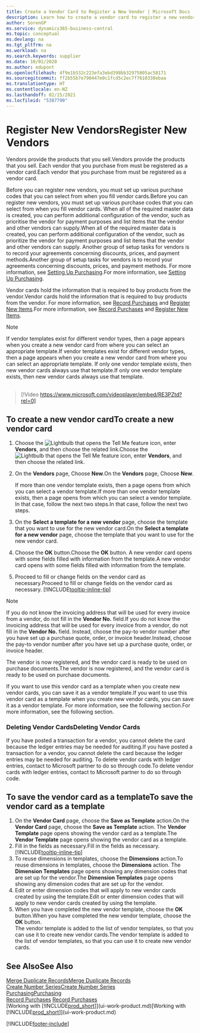 ```yaml
---
title: Create a Vendor Card to Register a New Vendor | Microsoft Docs
description: Learn how to create a vendor card to register a new vendor or supplier.
author: SorenGP
ms.service: dynamics365-business-central
ms.topic: conceptual
ms.devlang: na
ms.tgt_pltfrm: na
ms.workload: na
ms.search.keywords: supplier
ms.date: 10/01/2020
ms.author: edupont
ms.openlocfilehash: 4f9e1b532c223efa3ebd398bb32975805ac58171
ms.sourcegitcommit: ff2b55b7e790447e0c1fcd5c2ec7f7610338ebaa
ms.translationtype: HT
ms.contentlocale: en-NZ
ms.lasthandoff: 02/15/2021
ms.locfileid: "5387790"
---
```

# <a name="register-new-vendors"></a><span data-ttu-id="be767-103">Register New Vendors</span><span class="sxs-lookup"><span data-stu-id="be767-103">Register New Vendors</span></span>

<span data-ttu-id="be767-104">Vendors provide the products that you sell.</span><span class="sxs-lookup"><span data-stu-id="be767-104">Vendors provide the products that you sell.</span></span> <span data-ttu-id="be767-105">Each vendor that you purchase from must be registered as a vendor card.</span><span class="sxs-lookup"><span data-stu-id="be767-105">Each vendor that you purchase from must be registered as a vendor card.</span></span>

<span data-ttu-id="be767-106">Before you can register new vendors, you must set up various purchase codes that you can select from when you fill vendor cards.</span><span class="sxs-lookup"><span data-stu-id="be767-106">Before you can register new vendors, you must set up various purchase codes that you can select from when you fill vendor cards.</span></span> <span data-ttu-id="be767-107">When all of the required master data is created, you can perform additional configuration of the vendor, such as prioritise the vendor for payment purposes and list items that the vendor and other vendors can supply.</span><span class="sxs-lookup"><span data-stu-id="be767-107">When all of the required master data is created, you can perform additional configuration of the vendor, such as prioritize the vendor for payment purposes and list items that the vendor and other vendors can supply.</span></span> <span data-ttu-id="be767-108">Another group of setup tasks for vendors is to record your agreements concerning discounts, prices, and payment methods.</span><span class="sxs-lookup"><span data-stu-id="be767-108">Another group of setup tasks for vendors is to record your agreements concerning discounts, prices, and payment methods.</span></span> <span data-ttu-id="be767-109">For more information, see [Setting Up Purchasing](purchasing-setup-purchasing.md).</span><span class="sxs-lookup"><span data-stu-id="be767-109">For more information, see [Setting Up Purchasing](purchasing-setup-purchasing.md).</span></span>

<span data-ttu-id="be767-110">Vendor cards hold the information that is required to buy products from the vendor.</span><span class="sxs-lookup"><span data-stu-id="be767-110">Vendor cards hold the information that is required to buy products from the vendor.</span></span> <span data-ttu-id="be767-111">For more information, see [Record Purchases](purchasing-how-record-purchases.md) and [Register New Items](inventory-how-register-new-items.md).</span><span class="sxs-lookup"><span data-stu-id="be767-111">For more information, see [Record Purchases](purchasing-how-record-purchases.md) and [Register New Items](inventory-how-register-new-items.md).</span></span>

> [!NOTE]  
> <span data-ttu-id="be767-112">If vendor templates exist for different vendor types, then a page appears when you create a new vendor card from where you can select an appropriate template.</span><span class="sxs-lookup"><span data-stu-id="be767-112">If vendor templates exist for different vendor types, then a page appears when you create a new vendor card from where you can select an appropriate template.</span></span> <span data-ttu-id="be767-113">If only one vendor template exists, then new vendor cards always use that template.</span><span class="sxs-lookup"><span data-stu-id="be767-113">If only one vendor template exists, then new vendor cards always use that template.</span></span>
<br><br>  

> [!Video https://www.microsoft.com/videoplayer/embed/RE3PZtd?rel=0]

## <a name="to-create-a-new-vendor-card"></a><span data-ttu-id="be767-114">To create a new vendor card</span><span class="sxs-lookup"><span data-stu-id="be767-114">To create a new vendor card</span></span>

1. <span data-ttu-id="be767-115">Choose the ![Lightbulb that opens the Tell Me feature](media/ui-search/search_small.png "Tell me what you want to do") icon, enter **Vendors**, and then choose the related link.</span><span class="sxs-lookup"><span data-stu-id="be767-115">Choose the ![Lightbulb that opens the Tell Me feature](media/ui-search/search_small.png "Tell me what you want to do") icon, enter **Vendors**, and then choose the related link.</span></span>  
2. <span data-ttu-id="be767-116">On the **Vendors** page, Choose **New**.</span><span class="sxs-lookup"><span data-stu-id="be767-116">On the **Vendors** page, Choose **New**.</span></span>

    <span data-ttu-id="be767-117">If more than one vendor template exists, then a page opens from which you can select a vendor template.</span><span class="sxs-lookup"><span data-stu-id="be767-117">If more than one vendor template exists, then a page opens from which you can select a vendor template.</span></span> <span data-ttu-id="be767-118">In that case, follow the next two steps.</span><span class="sxs-lookup"><span data-stu-id="be767-118">In that case, follow the next two steps.</span></span>
3. <span data-ttu-id="be767-119">On the **Select a template for a new vendor** page, choose the template that you want to use for the new vendor card.</span><span class="sxs-lookup"><span data-stu-id="be767-119">On the **Select a template for a new vendor** page, choose the template that you want to use for the new vendor card.</span></span>
4. <span data-ttu-id="be767-120">Choose the **OK** button.</span><span class="sxs-lookup"><span data-stu-id="be767-120">Choose the **OK** button.</span></span> <span data-ttu-id="be767-121">A new vendor card opens with some fields filled with information from the template.</span><span class="sxs-lookup"><span data-stu-id="be767-121">A new vendor card opens with some fields filled with information from the template.</span></span>
5. <span data-ttu-id="be767-122">Proceed to fill or change fields on the vendor card as necessary.</span><span class="sxs-lookup"><span data-stu-id="be767-122">Proceed to fill or change fields on the vendor card as necessary.</span></span> [!INCLUDE[tooltip-inline-tip](includes/tooltip-inline-tip_md.md)]

> [!NOTE]  
> <span data-ttu-id="be767-123">If you do not know the invoicing address that will be used for every invoice from a vendor, do not fill in the **Vendor No.** field.</span><span class="sxs-lookup"><span data-stu-id="be767-123">If you do not know the invoicing address that will be used for every invoice from a vendor, do not fill in the **Vendor No.** field.</span></span> <span data-ttu-id="be767-124">Instead, choose the pay-to vendor number after you have set up a purchase quote, order, or invoice header.</span><span class="sxs-lookup"><span data-stu-id="be767-124">Instead, choose the pay-to vendor number after you have set up a purchase quote, order, or invoice header.</span></span>

<span data-ttu-id="be767-125">The vendor is now registered, and the vendor card is ready to be used on purchase documents.</span><span class="sxs-lookup"><span data-stu-id="be767-125">The vendor is now registered, and the vendor card is ready to be used on purchase documents.</span></span>

<span data-ttu-id="be767-126">If you want to use this vendor card as a template when you create new vendor cards, you can save it as a vendor template.</span><span class="sxs-lookup"><span data-stu-id="be767-126">If you want to use this vendor card as a template when you create new vendor cards, you can save it as a vendor template.</span></span> <span data-ttu-id="be767-127">For more information, see the following section.</span><span class="sxs-lookup"><span data-stu-id="be767-127">For more information, see the following section.</span></span>

### <a name="deleting-vendor-cards"></a><span data-ttu-id="be767-128">Deleting Vendor Cards</span><span class="sxs-lookup"><span data-stu-id="be767-128">Deleting Vendor Cards</span></span>
<span data-ttu-id="be767-129">If you have posted a transaction for a vendor, you cannot delete the card because the ledger entries may be needed for auditing.</span><span class="sxs-lookup"><span data-stu-id="be767-129">If you have posted a transaction for a vendor, you cannot delete the card because the ledger entries may be needed for auditing.</span></span> <span data-ttu-id="be767-130">To delete vendor cards with ledger entries, contact to Microsoft partner to do so through code.</span><span class="sxs-lookup"><span data-stu-id="be767-130">To delete vendor cards with ledger entries, contact to Microsoft partner to do so through code.</span></span>

## <a name="to-save-the-vendor-card-as-a-template"></a><span data-ttu-id="be767-131">To save the vendor card as a template</span><span class="sxs-lookup"><span data-stu-id="be767-131">To save the vendor card as a template</span></span>
1. <span data-ttu-id="be767-132">On the **Vendor Card** page, choose the **Save as Template** action.</span><span class="sxs-lookup"><span data-stu-id="be767-132">On the **Vendor Card** page, choose the **Save as Template** action.</span></span> <span data-ttu-id="be767-133">The **Vendor Template** page opens showing the vendor card as a template.</span><span class="sxs-lookup"><span data-stu-id="be767-133">The **Vendor Template** page opens showing the vendor card as a template.</span></span>
2. <span data-ttu-id="be767-134">Fill in the fields as necessary.</span><span class="sxs-lookup"><span data-stu-id="be767-134">Fill in the fields as necessary.</span></span> [!INCLUDE[tooltip-inline-tip](includes/tooltip-inline-tip_md.md)]
3. <span data-ttu-id="be767-135">To reuse dimensions in templates, choose the **Dimensions** action.</span><span class="sxs-lookup"><span data-stu-id="be767-135">To reuse dimensions in templates, choose the **Dimensions** action.</span></span> <span data-ttu-id="be767-136">The **Dimension Templates** page opens showing any dimension codes that are set up for the vendor.</span><span class="sxs-lookup"><span data-stu-id="be767-136">The **Dimension Templates** page opens showing any dimension codes that are set up for the vendor.</span></span>
4. <span data-ttu-id="be767-137">Edit or enter dimension codes that will apply to new vendor cards created by using the template.</span><span class="sxs-lookup"><span data-stu-id="be767-137">Edit or enter dimension codes that will apply to new vendor cards created by using the template.</span></span>
5. <span data-ttu-id="be767-138">When you have completed the new vendor template, choose the **OK** button.</span><span class="sxs-lookup"><span data-stu-id="be767-138">When you have completed the new vendor template, choose the **OK** button.</span></span>  
   <span data-ttu-id="be767-139">The vendor template is added to the list of vendor templates, so that you can use it to create new vendor cards.</span><span class="sxs-lookup"><span data-stu-id="be767-139">The vendor template is added to the list of vendor templates, so that you can use it to create new vendor cards.</span></span>

## <a name="see-also"></a><span data-ttu-id="be767-140">See Also</span><span class="sxs-lookup"><span data-stu-id="be767-140">See Also</span></span>
[<span data-ttu-id="be767-141">Merge Duplicate Records</span><span class="sxs-lookup"><span data-stu-id="be767-141">Merge Duplicate Records</span></span>](sales-how-merge-duplicate-records.md)  
[<span data-ttu-id="be767-142">Create Number Series</span><span class="sxs-lookup"><span data-stu-id="be767-142">Create Number Series</span></span>](ui-create-number-series.md)  
[<span data-ttu-id="be767-143">Purchasing</span><span class="sxs-lookup"><span data-stu-id="be767-143">Purchasing</span></span>](purchasing-manage-purchasing.md)  
<span data-ttu-id="be767-144">[Record Purchases](purchasing-how-record-purchases.md) </span><span class="sxs-lookup"><span data-stu-id="be767-144">[Record Purchases](purchasing-how-record-purchases.md) </span></span>  
<span data-ttu-id="be767-145">[Working with [!INCLUDE[prod_short](includes/prod_short.md)]](ui-work-product.md)</span><span class="sxs-lookup"><span data-stu-id="be767-145">[Working with [!INCLUDE[prod_short](includes/prod_short.md)]](ui-work-product.md)</span></span>  


[!INCLUDE[footer-include](includes/footer-banner.md)]